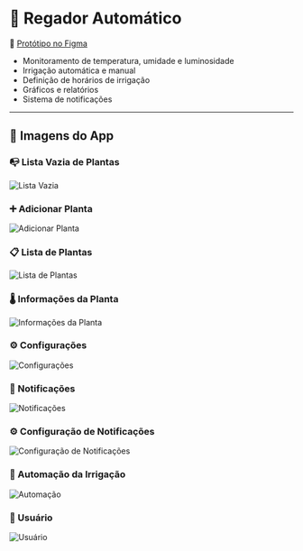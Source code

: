 # 🌱 Regador Automático

🔗 [Protótipo no Figma](https://www.figma.com/design/KWoGZbjCK9WnC4tecBYcti/Regador-Autom%C3%A1tico?node-id=0-1&p=f&t=qFMAjdPBtaweHoLU-0)

- Monitoramento de temperatura, umidade e luminosidade  
- Irrigação automática e manual  
- Definição de horários de irrigação  
- Gráficos e relatórios  
- Sistema de notificações  

---

## 📸 Imagens do App

### 📭 Lista Vazia de Plantas
![Lista Vazia](https://github.com/eixotecnico/regador-automatico/blob/main/images-reademe/plantas_vazia.jpeg?raw=true)

### ➕ Adicionar Planta
![Adicionar Planta](https://github.com/eixotecnico/regador-automatico/blob/main/images-reademe/add_planta.jpeg?raw=true)

### 📋 Lista de Plantas
![Lista de Plantas](https://github.com/eixotecnico/regador-automatico/blob/main/images-reademe/plantas.jpeg?raw=true)

### 🌡️ Informações da Planta
![Informações da Planta](https://github.com/eixotecnico/regador-automatico/blob/main/images-reademe/info_planta.jpeg?raw=true)

### ⚙️ Configurações
![Configurações](https://github.com/eixotecnico/regador-automatico/blob/main/images-reademe/configuracoes.jpeg?raw=true)

### 🔔 Notificações
![Notificações](https://github.com/eixotecnico/regador-automatico/blob/main/images-reademe/notificacoes.jpeg?raw=true)

### ⚙️ Configuração de Notificações
![Configuração de Notificações](https://github.com/eixotecnico/regador-automatico/blob/main/images-reademe/config_notificacoes.jpeg?raw=true)

### 🤖 Automação da Irrigação
![Automação](https://github.com/eixotecnico/regador-automatico/blob/main/images-reademe/automacao.jpeg?raw=true)

### 👤 Usuário
![Usuário](https://github.com/eixotecnico/regador-automatico/blob/main/images-reademe/usuario.jpeg?raw=true)
